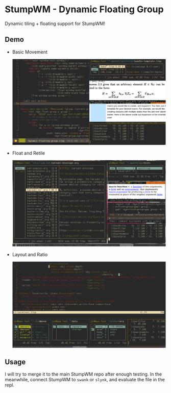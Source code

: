 # StumpWM - Dynamic Floating Group

Dynamic tiling + floating support for StumpWM!

## Demo

+ Basic Movement

  ![Basic Movement](img/basic-movement.gif)

+ Float and Retile

  ![Float and Retile](img/float-and-retile.gif)

+ Layout and Ratio

  ![Layout and Ratio](img/layout-and-ratio.gif)

## Usage

I will try to merge it to the main StumpWM repo after enough
testing. In the meanwhile, connect StumpWM to `swank` or `slynk`,
and evaluate the file in the repl.
